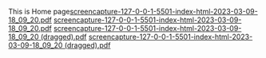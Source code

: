 This is Home page[screencapture-127-0-0-1-5501-index-html-2023-03-09-18_09_20.pdf](https://github.com/tjasabizjak/Website-Favola/files/10934199/screencapture-127-0-0-1-5501-index-html-2023-03-09-18_09_20.pdf)
[screencapture-127-0-0-1-5501-index-html-2023-03-09-18_09_20.pdf](https://github.com/tjasabizjak/Website-Favola/files/10934207/screencapture-127-0-0-1-5501-index-html-2023-03-09-18_09_20.pdf)
[screencapture-127-0-0-1-5501-index-html-2023-03-09-18_09_20 (dragged).pdf](https://github.com/tjasabizjak/Website-Favola/files/10934209/screencapture-127-0-0-1-5501-index-html-2023-03-09-18_09_20.dragged.pdf)
[screencapture-127-0-0-1-5501-index-html-2023-03-09-18_09_20 (dragged).pdf](https://github.com/tjasabizjak/Website-Favola/files/10934211/screencapture-127-0-0-1-5501-index-html-2023-03-09-18_09_20.dragged.pdf)
